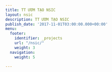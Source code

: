 ```yaml
---
title: TT ƯƠM TẠO NSIC
layout: nsic
description: TT ƯƠM TẠO NSIC
publish_date: '2017-11-01T03:00:00.000+00:00'
menu:
  footer:
    identifier: _projects
    url: "/nsic/"
    weight: 3
  navigation:
    weight: 5

---
```

